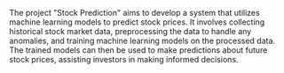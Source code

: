 The project "Stock Prediction" aims to develop a system that utilizes machine learning models to predict stock prices. It involves collecting historical stock market data, preprocessing the data to handle any anomalies, and training machine learning models on the processed data. The trained models can then be used to make predictions about future stock prices, assisting investors in making informed decisions. 


